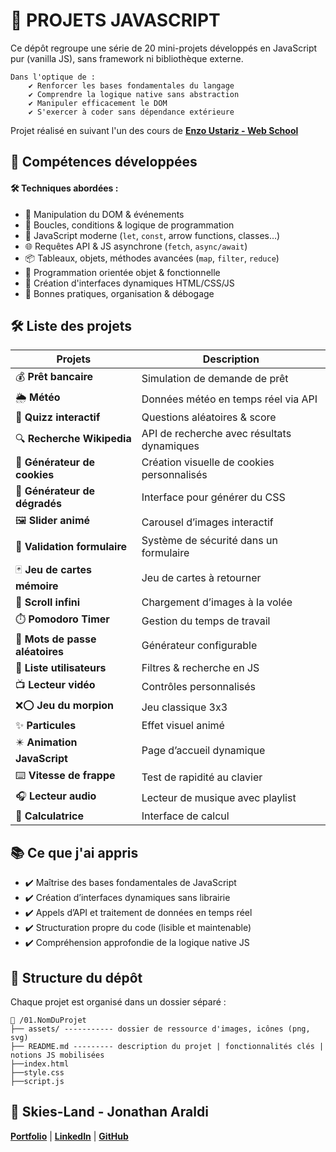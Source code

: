# 🔧 PROJETS JAVASCRIPT

Ce dépôt regroupe une série de 20 mini-projets développés en JavaScript pur (vanilla JS), sans framework ni bibliothèque externe.

    Dans l'optique de :
        ✔️ Renforcer les bases fondamentales du langage
        ✔️ Comprendre la logique native sans abstraction
        ✔️ Manipuler efficacement le DOM
        ✔️ S'exercer à coder sans dépendance extérieure
    
Projet réalisé en suivant l'un des cours de [**Enzo Ustariz - Web School**](https://www.udemy.com/user/ustariz-enzo/)

## 🧠 Compétences développées
#### 🛠️ Techniques abordées :
- 📌 Manipulation du DOM & événements
- 🔁 Boucles, conditions & logique de programmation
- 🚀 JavaScript moderne (`let`, `const`, arrow functions, classes…)
- 🌐 Requêtes API & JS asynchrone (`fetch`, `async/await`)
- 📦 Tableaux, objets, méthodes avancées (`map`, `filter`, `reduce`)
- 🧱 Programmation orientée objet & fonctionnelle
- 🎨 Création d'interfaces dynamiques HTML/CSS/JS
- 🧪 Bonnes pratiques, organisation & débogage

## 🛠️ Liste des projets
| Projets                            | Description                                |
| --------------------------------- | ------------------------------------------ |
| 💰 **Prêt bancaire**              | Simulation de demande de prêt              |
| 🌦️ **Météo**                      | Données météo en temps réel via API        |
| 🧠 **Quizz interactif**           | Questions aléatoires & score               |
| 🔍 **Recherche Wikipedia**        | API de recherche avec résultats dynamiques |
| 🍪 **Générateur de cookies**      | Création visuelle de cookies personnalisés |
| 🎨 **Générateur de dégradés**     | Interface pour générer du CSS              |
| 🖼️ **Slider animé**               | Carousel d’images interactif               |
| 🔢 **Validation formulaire**      | Système de sécurité dans un formulaire     |
| 🃏 **Jeu de cartes mémoire**      | Jeu de cartes à retourner                  |
| 🔄 **Scroll infini**              | Chargement d’images à la volée             |
| ⏱️ **Pomodoro Timer**             | Gestion du temps de travail                |
| 🔐 **Mots de passe aléatoires**   | Générateur configurable                    |
| 🧑 **Liste utilisateurs**         | Filtres & recherche en JS                  |
| 📺 **Lecteur vidéo**              | Contrôles personnalisés                    |
| ❌⭕ **Jeu du morpion**           | Jeu classique 3x3                          |
| ✨ **Particules**                 | Effet visuel animé                         |
| ✴️ **Animation JavaScript**       | Page d’accueil dynamique                   |
| ⌨️ **Vitesse de frappe**          | Test de rapidité au clavier                |
| 🎧 **Lecteur audio**              | Lecteur de musique avec playlist           |
| 🧮 **Calculatrice**               | Interface de calcul                        |

## 📚 Ce que j'ai appris
- ✔️ Maîtrise des bases fondamentales de JavaScript
- ✔️ Création d’interfaces dynamiques sans librairie
- ✔️ Appels d’API et traitement de données en temps réel
- ✔️ Structuration propre du code (lisible et maintenable)
- ✔️ Compréhension approfondie de la logique native JS

## 📁 Structure du dépôt
Chaque projet est organisé dans un dossier séparé :
```
📁 /01.NomDuProjet
├── assets/ ----------- dossier de ressource d'images, icônes (png, svg)
├── README.md --------- description du projet | fonctionnalités clés | notions JS mobilisées
├──index.html
├──style.css
├──script.js
```

## 👤 Skies-Land - Jonathan Araldi
**[Portfolio](https://portfolio-jonathan-araldi.netlify.app/)** | **[LinkedIn](https://www.linkedin.com/in/jonathan-araldi/)** | **[GitHub](https://github.com/Skies-Land)**